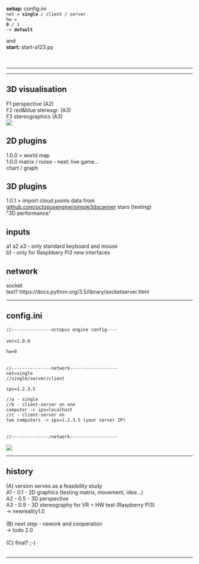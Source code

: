 <b>setup:</b> config.ini  
<code>net = <b>single</b> / client / server </code><br/> 
<code>hw = <b>0</b> / 1 </code><br/>
<code>-> <b>default</b></code><br/>

and<br/>
<b>start:</b> start-a123.py<br/><br/><br/>
<hr/>
<hr/>
<h2>3D visualisation</h2>
F1 perspective (A2)<br/>
F2 red&blue stereogr. (A3)<br/>
F3 stereographics (A3)<br/>

<img src="http://www.newreality.eu/wp-content/uploads/2016/08/visual01-600.jpg">


<h2>2D plugins</h2>
1.0.0 > world map<br/>
1.0.0 matrix / noise - next: live game...<br/>
chart / graph<br/>


<h2>3D plugins</h2>
1.0.1 > import cloud points data from <a href=https://github.com/octopusengine/simple3dscanner>github.com/octopusengine/simple3dscanner</a>
stars (testing)<br/>
"3D performance"<br/>

<h2>inputs</h2>
a1 a2 a3 - only standard keyboard and mouse<br/>
b1 - only for Raspbbery Pi3 new interfaces<br/>
<h2>network</h2>
socket <br/>
test? https://docs.python.org/3.5/library/socketserver.html<br/>

<hr />
<h2>config.ini</h2>
<code>//---------------octopus engine config----</code><br />
<br />
<code>ver=1.0.0</code><br />

<code>hw=0</code><br />
<br />

<code>//---------------network------------------</code><br />
<code>net=single</code><br />
<code>//single/server/client</code><br />
<code> </code><br />
<code>ips=1.2.3.5</code><br />
<code> </code><br />
<code>//a - single</code><br />
<code>//b - client-server on one computer  -> ips=localhost</code><br /> 
<code>//c - client-server on two computers -> ips=1.2.3.5 (your server IP)</code><br />
<code> </code><br />
<code>//--------------/network------------------</code><br />

<img src="http://www.newreality.eu/wp-content/uploads/2016/09/netw01-600.jpg">

<hr/>
<h2>history</h2>
(A) version serves as a feasibility study<br />
A1 - 0.1 - 2D graphics (testing matrix, movement, idea ..)<br />
A2 - 0.5 - 3D perspective<br />
A3 - 0.9 - 3D stereography for VR + HW test (Raspberry PI3)<br />
-> newreality1.0<br /><br />
(B) next step - nework and cooperation<br />
-> todo 2.0<br /><br />
(C) final? ;-)<br /><br />

<hr/>

